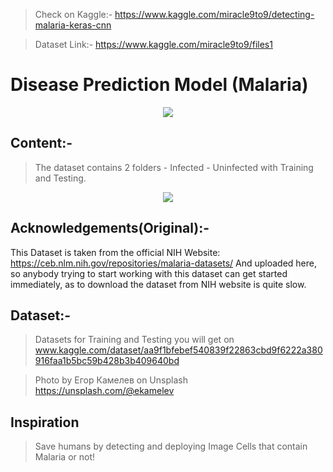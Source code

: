 > Check on Kaggle:- https://www.kaggle.com/miracle9to9/detecting-malaria-keras-cnn

> Dataset Link:- https://www.kaggle.com/miracle9to9/files1

# Disease Prediction Model (Malaria)

<p align="center">
  <img src="https://bp3.blogger.com/_EX0XIqwdGyY/SBr1XP7PFPI/AAAAAAAABzg/W9ZwW9_MLmM/s400/plasmodium_falciparum+cycle.jpg" />
</p>

## Content:-
  >The dataset contains 2 folders - Infected - Uninfected with Training and Testing.
  
<p align="center">
  <img src="https://pics.me.me/normal-malaria-red-blood-cell-infected-with-malaria-red-blood-40210153.png" />
</p>

## Acknowledgements(Original):-
  This Dataset is taken from the official NIH Website: https://ceb.nlm.nih.gov/repositories/malaria-datasets/ And uploaded here, so anybody trying to start working with this dataset can get started immediately, as to download the dataset from NIH website is quite slow.

## Dataset:-
 >Datasets for Training and Testing you will get on www.kaggle.com/dataset/aa9f1bfebef540839f22863cbd9f6222a380916faa1b5bc59b428b3b409640bd
 

 >Photo by Егор Камелев on Unsplash https://unsplash.com/@ekamelev
 
## Inspiration
>Save humans by detecting and deploying Image Cells that contain Malaria or not!
